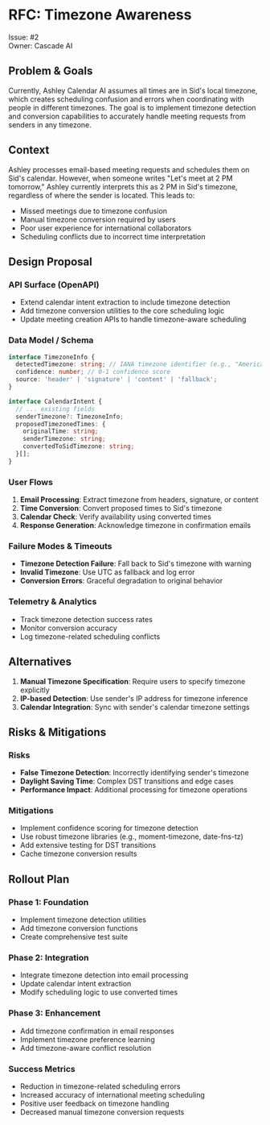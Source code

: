 # RFC: Timezone Awareness

Issue: #2  
Owner: Cascade AI

## Problem & Goals

Currently, Ashley Calendar AI assumes all times are in Sid's local timezone, which creates scheduling confusion and errors when coordinating with people in different timezones. The goal is to implement timezone detection and conversion capabilities to accurately handle meeting requests from senders in any timezone.

## Context

Ashley processes email-based meeting requests and schedules them on Sid's calendar. However, when someone writes "Let's meet at 2 PM tomorrow," Ashley currently interprets this as 2 PM in Sid's timezone, regardless of where the sender is located. This leads to:

- Missed meetings due to timezone confusion
- Manual timezone conversion required by users
- Poor user experience for international collaborators
- Scheduling conflicts due to incorrect time interpretation

## Design Proposal

### API Surface (OpenAPI)
- Extend calendar intent extraction to include timezone detection
- Add timezone conversion utilities to the core scheduling logic
- Update meeting creation APIs to handle timezone-aware scheduling

### Data Model / Schema
```typescript
interface TimezoneInfo {
  detectedTimezone: string; // IANA timezone identifier (e.g., "America/New_York")
  confidence: number; // 0-1 confidence score
  source: 'header' | 'signature' | 'content' | 'fallback';
}

interface CalendarIntent {
  // ... existing fields
  senderTimezone?: TimezoneInfo;
  proposedTimezonedTimes: {
    originalTime: string;
    senderTimezone: string;
    convertedToSidTimezone: string;
  }[];
}
```

### User Flows
1. **Email Processing**: Extract timezone from headers, signature, or content
2. **Time Conversion**: Convert proposed times to Sid's timezone
3. **Calendar Check**: Verify availability using converted times
4. **Response Generation**: Acknowledge timezone in confirmation emails

### Failure Modes & Timeouts
- **Timezone Detection Failure**: Fall back to Sid's timezone with warning
- **Invalid Timezone**: Use UTC as fallback and log error
- **Conversion Errors**: Graceful degradation to original behavior

### Telemetry & Analytics
- Track timezone detection success rates
- Monitor conversion accuracy
- Log timezone-related scheduling conflicts

## Alternatives

1. **Manual Timezone Specification**: Require users to specify timezone explicitly
2. **IP-based Detection**: Use sender's IP address for timezone inference
3. **Calendar Integration**: Sync with sender's calendar timezone settings

## Risks & Mitigations

### Risks
- **False Timezone Detection**: Incorrectly identifying sender's timezone
- **Daylight Saving Time**: Complex DST transitions and edge cases
- **Performance Impact**: Additional processing for timezone operations

### Mitigations
- Implement confidence scoring for timezone detection
- Use robust timezone libraries (e.g., moment-timezone, date-fns-tz)
- Add extensive testing for DST transitions
- Cache timezone conversion results

## Rollout Plan

### Phase 1: Foundation
- Implement timezone detection utilities
- Add timezone conversion functions
- Create comprehensive test suite

### Phase 2: Integration
- Integrate timezone detection into email processing
- Update calendar intent extraction
- Modify scheduling logic to use converted times

### Phase 3: Enhancement
- Add timezone confirmation in email responses
- Implement timezone preference learning
- Add timezone-aware conflict resolution

### Success Metrics
- Reduction in timezone-related scheduling errors
- Increased accuracy of international meeting scheduling
- Positive user feedback on timezone handling
- Decreased manual timezone conversion requests